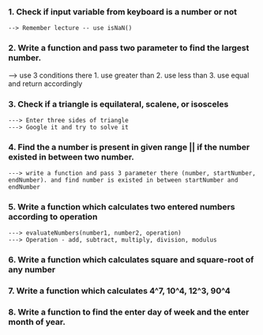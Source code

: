 ### 1. Check if input variable from keyboard is a number or not

    --> Remember lecture -- use isNaN()

### 2. Write a function and pass two parameter to find the largest number.

--> use 3 conditions there 1. use greater than 2. use less than 3. use equal
and return accordingly

### 3. Check if a triangle is equilateral, scalene, or isosceles

    ---> Enter three sides of triangle
    ---> Google it and try to solve it

### 4. Find the a number is present in given range || if the number existed in between two number.

    ---> write a function and pass 3 parameter there (number, startNumber, endNumber). and find number is existed in between startNumber and endNumber

### 5. Write a function which calculates two entered numbers according to operation

    ---> evaluateNumbers(number1, number2, operation)
    ---> Operation - add, subtract, multiply, division, modulus

### 6. Write a function which calculates square and square-root of any number

### 7. Write a function which calculates 4^7, 10^4, 12^3, 90^4

### 8. Write a function to find the enter day of week and the enter month of year.
